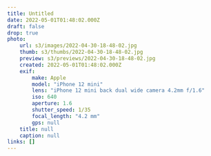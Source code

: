 ```yaml
---
title: Untitled
date: 2022-05-01T01:48:02.000Z
draft: false
drop: true
photo:
    url: s3/images/2022-04-30-18-48-02.jpg
    thumb: s3/thumbs/2022-04-30-18-48-02.jpg
    preview: s3/previews/2022-04-30-18-48-02.jpg
    created: 2022-05-01T01:48:02.000Z
    exif:
        make: Apple
        model: "iPhone 12 mini"
        lens: "iPhone 12 mini back dual wide camera 4.2mm f/1.6"
        iso: 640
        aperture: 1.6
        shutter_speed: 1/35
        focal_length: "4.2 mm"
        gps: null
    title: null
    caption: null
links: []
---
```

